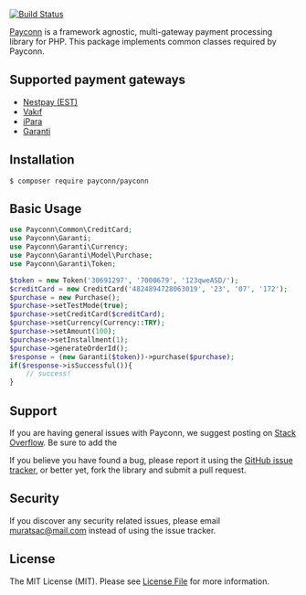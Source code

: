 [![Build Status](https://travis-ci.com/payconn/common.svg?branch=master)](https://travis-ci.com/payconn/common)

[Payconn](https://github.com/payconn/common) is a framework agnostic, multi-gateway payment
processing library for PHP. This package implements common classes required by Payconn.

## Supported payment gateways

- [Nestpay (EST)](https://payconn.org/nestpay)
- [Vakıf](https://payconn.org/vakif)
- [iPara](https://payconn.org/ipara)
- [Garanti](https://payconn.org/garanti)

## Installation

    $ composer require payconn/payconn

## Basic Usage

```php
use Payconn\Common\CreditCard;
use Payconn\Garanti;
use Payconn\Garanti\Currency;
use Payconn\Garanti\Model\Purchase;
use Payconn\Garanti\Token;

$token = new Token('30691297', '7000679', '123qweASD/');
$creditCard = new CreditCard('4824894728063019', '23', '07', '172');
$purchase = new Purchase();
$purchase->setTestMode(true);
$purchase->setCreditCard($creditCard);
$purchase->setCurrency(Currency::TRY);
$purchase->setAmount(100);
$purchase->setInstallment(1);
$purchase->generateOrderId();
$response = (new Garanti($token))->purchase($purchase);
if($response->isSuccessful()){
    // success!
}
```

## Support

If you are having general issues with Payconn, we suggest posting on
[Stack Overflow](http://stackoverflow.com/). Be sure to add the

If you believe you have found a bug, please report it using the [GitHub issue tracker](https://github.com/payconn/common/issues),
or better yet, fork the library and submit a pull request.


## Security

If you discover any security related issues, please email muratsac@mail.com instead of using the issue tracker.


## License

The MIT License (MIT). Please see [License File](LICENSE.md) for more information.
